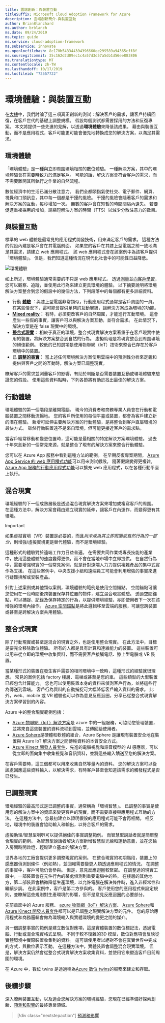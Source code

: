 ```yaml
---
title: 雲端創新：與裝置互動
titleSuffix: Microsoft Cloud Adoption Framework for Azure
description: 雲端創新簡介-與裝置互動
author: BrianBlanchard
ms.author: brblanch
ms.date: 09/24/2019
ms.topic: guide
ms.service: cloud-adoption-framework
ms.subservice: innovate
ms.openlocfilehash: 8c170b543344394396660ee299589a94365cff8f
ms.sourcegitcommit: 35c162d2d09ec1c4a57d3d57a5db1d56ee883806
ms.translationtype: MT
ms.contentlocale: zh-TW
ms.lasthandoff: 10/17/2019
ms.locfileid: "72557722"
---
```

# <a name="ambient-experiences-interact-with-devices"></a>環境體驗：與裝置互動

在[大樓](./build.md)中，我們討論了這三項真正創新的測試：解決客戶的需求，讓客戶持續回復，在客戶世代的基礎上調整規模。 假設每個測試都需要採用的方法和反復專案。 本文將提供一些先進的見解，以透過**環境體驗**來降低該成果。 藉由與裝置互動，而不是應用程式，客戶可能更可能會優先地轉換成您的解決方案，以滿足其需求。

## <a name="ambient-experiences"></a>環境體驗

「環境體驗」是一種與立即周圍環境相關的數位體驗。 一種解決方案，其中的環境體驗會在需要時致力於滿足客戶。 可能的話，解決方案會符合客戶的需求，而不需要離開其所執行之作業的自然流程。

數位經濟中的生活已滿分散注意力。 我們全都頤指氣使社交、電子郵件、網頁、視覺和口頭訊息，其中每一個都是干擾的風險。 干擾的風險會隨著客戶的需求和解決方案的互動，每秒增加一次。 無數的客戶會在短暫的時間間隔內遺失。 若要促進重複採用的增加，請縮短解決方案的時間（TTS）以減少分散注意力的數目。

## <a name="interacting-with-devices"></a>與裝置互動

標準的 web 體驗是最常見的應用程式開發技術，用來滿足客戶的需求。 這種方法的假設內建是客戶會在其電腦前面。 如果您的客戶在其膝上型電腦之前一致地滿足其需求，請建立 web 應用程式。 該 web 應用程式會在該案例中為該客戶提供「環境體驗」。 但是，我們知道這種情況在現代化社會中的可能性日益降低。

![環境體驗](../../_images/innovate/ambient-experiences.png)

如上所述，環境體驗通常需要的不只是 web 應用程式。 透過[測量](./measure.md)並[向客戶學習](./learn.md)，您可以觀察、追蹤，並使用此行為來建立更具環境的體驗。 以下摘要說明將環境解決方案整合到您的假設中的幾個方法，下列段落中的每個都有更多詳細資料。

- 行動 **[體驗](#mobile-experience)** ：與膝上型電腦非常類似，行動應用程式通常是客戶周圍的一員。 在某些情況下，這可能會提供足夠的互動層級，讓解決方案成為環境的功能。
- **[Mixed reality](#mixed-reality)：** 有時，必須更改客戶的自然周圍，才能進行互動環境。 這會產生一些假的事實，讓客戶可以與解決方案互動，並符合需求。 在此情況下，解決方案是在 false 現實中的環境。
- **[整合式現實](#integrated-reality)：** 相較于真正的環境，整合式現實解決方案著重于在客戶現實中使用的裝置，將解決方案整合到自然的行為。 虛擬助理是將現實整合到周圍環境的絕佳範例。 較低的已知選項是使用物聯網（IoT）技術來整合已存在於客戶環境中的裝置。
- 已 **[調整的事實](#adjusted-reality)：** 當上述任何環境解決方案使用雲端中的預測性分析來定義和提供與客戶之間的互動時，解決方案已調整現實。

瞭解客戶的需求並測量客戶的影響，有助於判斷是否需要裝置互動或環境體驗來驗證您的假設。 使用這些資料點時，下列各節將有助於找出最佳的解決方案。

## <a name="mobile-experience"></a>行動體驗

環境體驗的第一個階段是離開電腦。 現今的消費者和商務專業人員會在行動和電腦裝置之間移動流暢地。 您的客戶所使用的每個平臺或裝置，都會為客戶建立新的潛在體驗。 新增可延伸主要解決方案的行動體驗，是將整合到客戶直屬環境的最快方式。 雖然行動裝置遠不是來自環境，但可能更接近客戶的需求點。

當客戶經常移動和變更位置時，這可能是最相關的特定解決方案環境體驗。 過去十年來創新的一個常見來源，就是整合了現有的解決方案來整合行動體驗。

您可以在 Azure App 服務中看到這種方法的範例。 在早期反復專案期間， [Azure App Service 的 web 應用程式功能](/azure/app-service/overview)可以用來測試假設。 隨著假設變得更複雜， [Azure App 服務的行動應用程式功能](/azure/app-service-mobile/)可以擴充 web 應用程式，以在各種行動平臺上執行。

## <a name="mixed-reality"></a>混合現實

環境經驗的下一個成熟層級是透過混合現實解決方案來增加或複寫客戶的周圍。 在這種方法中，解決方案會藉由建立現實的延伸，讓客戶在內運作，而變得更有其環境。

> [!IMPORTANT]
> 如果虛擬實境（VR）裝置是必要的，而且*尚未成為其立即周圍或自然行為的一部分*，則增強/虛擬實境更是替代體驗，而不是環境經驗。

這種形式的體驗對於遠端工作力日益普遍。 在需要共同作業或專長技能的產業中，使用這些體驗的速度變得更快，而不會在當地市場中立即提供。 在自然行為中，需要增強現實的一個常見案例，就是針對遠端人力力提供複雜產品的集中式實作為支援。 在這些案例中，中央支援小組和遠端員工可能會利用增強的事實來進行疑難排解或安裝產品。

針對上述案例或其他類似案例，環境體驗的範例是使用空間錨點。 空間錨點可讓您使用在一段時間後跨裝置保存其位置的物件，建立混合現實體驗。 透過空間錨點，可以捕捉、記錄及保存特定的行為，以提供環境經驗，亦即使用者下一次在該增強的環境內操作。 [Azure 空間錨點](https://docs.microsoft.com/azure/spatial-anchors/overview)是將此邏輯移至雲端的服務，可讓您跨裝置或甚至是跨解決方案共用體驗。

## <a name="integrated-reality"></a>整合式現實

除了行動現實或甚至是混合的現實之外，也是使用整合現實。 在此方法中，目標是要完全移除數位體驗。 所有的人都是具有計算和連線能力的裝置。 這些裝置可以用來從立即的環境中收集資料，而不需要客戶接觸電話、膝上型電腦或 VR 裝置。

當某種形式的裝置在發生客戶需要的相同環境中一致時，這種形式的經驗就很理想。 常見的案例包括 factory 樓層、電梯或甚至是您的車。 這些類型的大型裝置已經包含計算能力。 您也可以使用裝置本身的資料來偵測客戶行為，並將這些行為傳送到雲端。 客戶行為資料的自動捕捉可大幅降低客戶輸入資料的需求。 此外，web、mobile 或 VR 體驗也可以作為意見反應迴圈，分享已從整合式現實解決方案學習到的內容。

Azure 中的整合現實範例包括：

- [Azure 物聯網（IoT）解決方案](https://docs.microsoft.com/azure/iot-fundamentals)是 azure 中的一組服務，可協助您管理裝置，並將來自這些裝置的資料流程到雲端，並傳回給使用者。
- [Azure Sphere](/azure-sphere)是硬體和軟體的組合，Azure Sphere 是讓現有裝置安全地在裝置與 Azure IoT 解決方案之間傳輸資料的本質安全方式。
- [Azure Kinect 開發人員套件](https://docs.microsoft.com/azure/Kinect-dk)、先進的電腦視覺和語音模型的 AI 感應器，可以從立即的面向集中收集視覺和音訊資料，並將這些輸入饋送至您的解決方案。

在客戶需要時，這三個都可以用來收集自然等量內的資料。 您的解決方案可以從該處回應這些資料輸入，以解決需求，有時客戶甚至會知道該需求的觸發程式是否已發生。

## <a name="adjusted-reality"></a>已調整現實

環境經驗的最高形式是已調整的事實，通常稱為「環境智慧」。 已調整的事實是使用您的解決方案中的資訊來變更客戶的現實，而不需要直接與應用程式互動的方法。 在這種方法中，您最初建立以證明假設的應用程式可能不會再相關。 相反地，環境中的裝置會協助輸入和輸出，以符合客戶的需求。

虛擬助理/智慧型喇叭可以提供絕佳的事實調整範例。 而智慧型說話者就是簡單整合現實的範例。 為智慧型說話者解決方案新增智慧型光線和運動意義，並在您輸入房間時開啟燈，輕鬆建立基本的解決方案。

世界各地的工廠會提供更多調整現實的案例。 在整合現實的初期階段，裝置上的感應器偵測到條件（例如熱），並回報需要變更人類透過應用程式的情況。 在調整的事實中，客戶可能仍會參與。 但是，意見反應迴圈較緊密。 在調整過的現實工廠中，一部裝置會在元件行內的某處偵測到重要電腦中的熱。 在樓層的其他地方，第二部裝置會稍微降低生產環境，以允許電腦在解決條件時，進入非經常性和繼續步調。 在此案例中，客戶是第二方參與的。 客戶使用您的應用程式來設定規則，並瞭解這些規則對生產環境的影響，但不是意見反應迴圈的必要部分。

先前章節中的 Azure 服務、 [azure 物聯網（IoT）解決方案](https://docs.microsoft.com/azure/iot-fundamentals)、 [Azure Sphere](/azure-sphere)和[Azure Kinect 開發人員套件](https://docs.microsoft.com/azure/Kinect-dk)都可以是已調整之現實解決方案的元件。 您的原始應用程式和商務邏輯會做為環境輸入與實體環境的變更之間的媒介。

另一個調整事實的範例是建立數位對應項，這是實體裝置的數位標記法，透過電腦、行動或混合現實格式呈現。 不同于較不復雜的3D 模型，數位對應項會反映從實體環境中實際裝置收集到的資料。 這可讓使用者以絕對不會在真實世界中完成的方式，與數位表示互動。 在這種方法中，實體裝置會調整混合現實環境。 但是，解決方案仍然會從整合式現實解決方案收集資料，並使用它來塑造客戶目前周圍的環境。

在 Azure 中，數位 twins 是透過稱為[Azure 數位 twins](https://docs.microsoft.com/azure/digital-twins/about-digital-twins)的服務來建立和存取。

## <a name="next-steps"></a>後續步驟

深入瞭解裝置互動，以及適合您解決方案的環境經驗，您現在已經準備好探索創新、[預測和影響](./predict.md)的最終專業領域。

> [!div class="nextstepaction"]
> [預測和影響](./predict.md)
